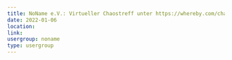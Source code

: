 ```yaml
---
title: NoName e.V.: Virtueller Chaostreff unter https://whereby.com/chaos-hd?roundedCornersOff
date: 2022-01-06
location: 
link: 
usergroup: noname
type: usergroup
---
```

